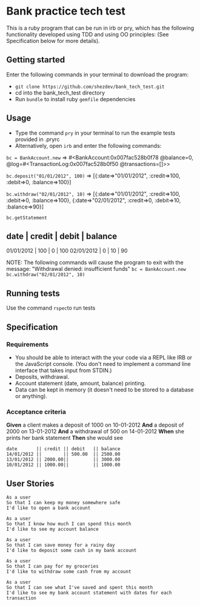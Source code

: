 # Bank practice tech test

This is a ruby program that can be run in irb or pry, which has the following
functionality developed using TDD and using OO principles:
(See Specification below for more details).

## Getting started
Enter the following commands in your terminal to download the program:
- `git clone https://github.com/shezdev/bank_tech_test.git`
- cd into the bank_tech_test directory
- Run `bundle` to install ruby `gemfile` dependencies

## Usage
- Type the command `pry` in your terminal to run the example tests provided in .pryrc
- Alternatively, open `irb` and enter the following commands:

`bc = BankAccount.new`
 => #<BankAccount:0x007fac528b0f78 @balance=0, @log=#<TransactionLog:0x007fac528b0f50 @transactions=[]>>

`bc.deposit("01/01/2012", 100)`
 => [{:date=>"01/01/2012", :credit=>100, :debit=>0, :balance=>100}]

`bc.withdraw("02/01/2012", 10)`
 => [{:date=>"01/01/2012", :credit=>100, :debit=>0, :balance=>100}, {:date=>"02/01/2012", :credit=>0, :debit=>10, :balance=>90}]

`bc.getStatement`

 date      | credit | debit | balance
--------------------------------------
01/01/2012 |   100   |  0  |  100
02/01/2012 |   0   |  10  |  90

NOTE: The following commands will cause the program to exit with the message:
"Withdrawal denied: insufficient funds"
`bc = BankAccount.new`
`bc.withdraw("02/01/2012", 10)`

## Running tests

Use the command `rspec`to run tests


## Specification

### Requirements

* You should be able to interact with the your code via a REPL like IRB or the JavaScript console.  (You don't need to implement a command line interface that takes input from STDIN.)
* Deposits, withdrawal.
* Account statement (date, amount, balance) printing.
* Data can be kept in memory (it doesn't need to be stored to a database or anything).

### Acceptance criteria

**Given** a client makes a deposit of 1000 on 10-01-2012
**And** a deposit of 2000 on 13-01-2012
**And** a withdrawal of 500 on 14-01-2012
**When** she prints her bank statement
**Then** she would see

```
date       || credit || debit   || balance
14/01/2012 ||        || 500.00  || 2500.00
13/01/2012 || 2000.00||         || 3000.00
10/01/2012 || 1000.00||         || 1000.00
```

## User Stories
```
As a user
So that I can keep my money somewhere safe
I'd like to open a bank account
```
```
As a user
So that I know how much I can spend this month
I'd like to see my account balance
```
```
As a user
So that I can save money for a rainy day
I'd like to deposit some cash in my bank account
```
```
As a user
So that I can pay for my groceries
I'd like to withdraw some cash from my account
```
```
As a user
So that I can see what I've saved and spent this month
I'd like to see my bank account statement with dates for each transaction
```
